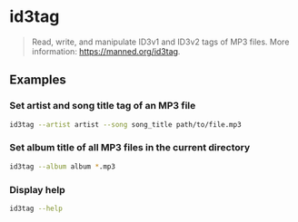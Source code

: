 # id3tag

> Read, write, and manipulate ID3v1 and ID3v2 tags of MP3 files. More information: <https://manned.org/id3tag>.

## Examples

### Set artist and song title tag of an MP3 file

```bash
id3tag --artist artist --song song_title path/to/file.mp3
```

### Set album title of all MP3 files in the current directory

```bash
id3tag --album album *.mp3
```

### Display help

```bash
id3tag --help
```

